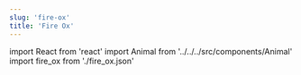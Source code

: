 ```yaml
---
slug: 'fire-ox'
title: 'Fire Ox'
---
```


import React from 'react'
import Animal from '../../../src/components/Animal'
import fire_ox from './fire_ox.json'

<Animal data={fire_ox} />

